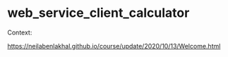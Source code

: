 # web_service_client_calculator

Context: 

https://neilabenlakhal.github.io/course/update/2020/10/13/Welcome.html
